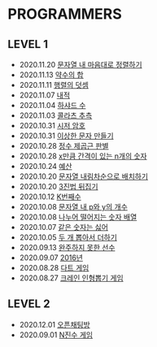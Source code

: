 # PROGRAMMERS

## LEVEL 1
- 2020.11.20 [문자열 내 마음대로 정렬하기](https://ziho-world.tistory.com/25)
- 2020.11.13 [약수의 합](https://ziho-world.tistory.com/24)
- 2020.11.11 [행렬의 덧셈](https://ziho-world.tistory.com/23)
- 2020.11.07 [내적](https://ziho-world.tistory.com/22)
- 2020.11.04 [하샤드 수](https://ziho-world.tistory.com/21)
- 2020.11.03 [콜라츠 추측](https://ziho-world.tistory.com/20)
- 2020.10.31 [시저 암호](https://ziho-world.tistory.com/19)
- 2020.10.31 [이상한 문자 만들기](https://ziho-world.tistory.com/18)
- 2020.10.28 [정수 제곱근 판별](https://ziho-world.tistory.com/17)
- 2020.10.28 [x만큼 간격이 있는 n개의 숫자](https://ziho-world.tistory.com/16)
- 2020.10.24 [예산](https://ziho-world.tistory.com/15)
- 2020.10.20 [문자열 내림차순으로 배치하기](https://ziho-world.tistory.com/14)
- 2020.10.20 [3진법 뒤집기](https://ziho-world.tistory.com/13)
- 2020.10.12 [K번째수](https://ziho-world.tistory.com/12)
- 2020.10.08 [문자열 내 p와 y의 개수](https://ziho-world.tistory.com/11)
- 2020.10.08 [나누어 떨어지는 숫자 배열](https://ziho-world.tistory.com/10)
- 2020.10.07 [같은 숫자는 싫어](https://ziho-world.tistory.com/9)
- 2020.10.05 [두 개 뽑아서 더하기](https://ziho-world.tistory.com/8)
- 2020.09.13 [완주하지 못한 선수](https://ziho-world.tistory.com/7)
- 2020.09.07 [2016년](https://ziho-world.tistory.com/6)
- 2020.08.28 [다트 게임](https://ziho-world.tistory.com/3)
- 2020.08.27 [크레인 인형뽑기 게임](https://ziho-world.tistory.com/2)

## LEVEL 2
- 2020.12.01 [오픈채팅방](https://ziho-world.tistory.com/26)
- 2020.09.01 [N진수 게임](https://ziho-world.tistory.com/5) 